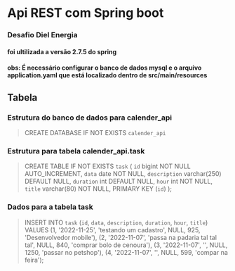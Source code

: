 
# Api REST com Spring boot
### Desafio Diel Energia
#### foi ultilizada a versão 2.7.5 do spring
#### obs: É necessário configurar o banco de dados mysql e o arquivo application.yaml que está localizado dentro de src/main/resources

## Tabela
### Estrutura do banco de dados para calender_api

>CREATE DATABASE IF NOT EXISTS `calender_api`

### Estrutura para tabela calender_api.task
> CREATE TABLE IF NOT EXISTS `task` (
`id` bigint NOT NULL AUTO_INCREMENT,
`data` date NOT NULL,
`description` varchar(250) DEFAULT NULL,
`duration` int DEFAULT NULL,
`hour` int NOT NULL,
`title` varchar(80) NOT NULL,
PRIMARY KEY (`id`)
);

### Dados para a tabela task

>INSERT INTO `task` (`id`, `data`, `description`, `duration`, `hour`, `title`) VALUES
(1, '2022-11-25', 'testando um cadastro', NULL, 925, 'Desenvolvedor mobile'),
(2, '2022-11-07', 'passa na padaria tal tal tal', NULL, 840, 'comprar bolo de cenoura'),
(3, '2022-11-07', '', NULL, 1250, 'passar no petshop'),
(4, '2022-11-07', '', NULL, 599, 'compar na feira');
